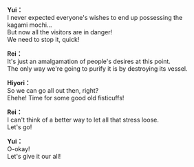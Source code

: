 # 

  
**Yui：**  
I never expected everyone's wishes to end up possessing the  
kagami mochi...  
But now all the visitors are in danger!  
We need to stop it, quick!  
  
**Rei：**  
It's just an amalgamation of people's desires at this point.  
The only way we're going to purify it is by destroying its vessel.  
  
**Hiyori：**  
So we can go all out then, right?  
Ehehe! Time for some good old fisticuffs!  
  
**Rei：**  
I can't think of a better way to let all that stress loose.  
Let's go!  
  
**Yui：**  
O-okay!  
Let's give it our all!  
